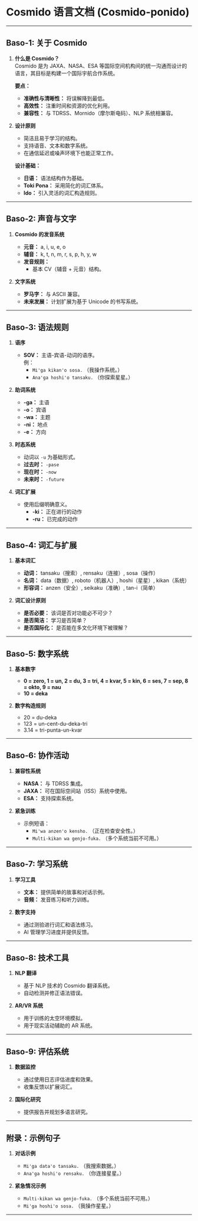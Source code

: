 # **Cosmido 语言文档 (Cosmido-ponido)**

---

## **Baso-1: 关于 Cosmido**

1. **什么是 Cosmido？**  
   Cosmido 是为 JAXA、NASA、ESA 等国际空间机构间的统一沟通而设计的语言，其目标是构建一个国际宇航合作系统。

   **要点：**  
   - **准确性与清晰性：** 将误解降到最低。  
   - **高效性：** 注重时间和资源的优化利用。  
   - **兼容性：** 与 TDRSS、Mornido（摩尔斯电码）、NLP 系统相兼容。  

2. **设计原则**  
   - 简洁且易于学习的结构。  
   - 支持语音、文本和数字系统。  
   - 在通信延迟或噪声环境下也能正常工作。

   **设计基础：**  
   - **日语：** 语法结构作为基础。  
   - **Toki Pona：** 采用简化的词汇体系。  
   - **Ido：** 引入灵活的词汇构造规则。  

---

## **Baso-2: 声音与文字**

1. **Cosmido 的发音系统**  
   - **元音：** a, i, u, e, o  
   - **辅音：** k, t, n, m, r, s, p, h, y, w  
   - **发音规则：**  
     - 基本 CV（辅音 + 元音）结构。  

2. **文字系统**  
   - **罗马字：** 与 ASCII 兼容。  
   - **未来发展：** 计划扩展为基于 Unicode 的书写系统。  

---

## **Baso-3: 语法规则**

1. **语序**  
   - **SOV：** 主语-宾语-动词的语序。  
     例：  
     - `Mi'ga kikan'o sosa.` （我操作系统。）  
     - `Ana'ga hoshi'o tansaku.` （你探索星星。）  

2. **助词系统**  
   - **-ga：** 主语  
   - **-o：** 宾语  
   - **-wa：** 主题  
   - **-ni：** 地点  
   - **-e：** 方向  

3. **时态系统**  
   - 动词以 `-u` 为基础形式。  
   - **过去时：** `-pase`  
   - **现在时：** `-now`  
   - **未来时：** `-future`  

4. **词汇扩展**  
   - 使用后缀明确意义。  
     - **-ki：** 正在进行的动作  
     - **-ru：** 已完成的动作  

---

## **Baso-4: 词汇与扩展**

1. **基本词汇**  
   - **动词：** tansaku（搜索）, rensaku（连接）, sosa（操作）  
   - **名词：** data（数据）, roboto（机器人）, hoshi（星星）, kikan（系统）  
   - **形容词：** anzen（安全）, seikaku（准确）, tan-i（简单）  

2. **词汇设计原则**  
   - **是否必要：** 该词是否对功能必不可少？  
   - **是否简洁：** 学习是否简单？  
   - **是否国际化：** 是否能在多文化环境下被理解？  

---

## **Baso-5: 数字系统**

1. **基本数字**  
   - **0 = zero, 1 = un, 2 = du, 3 = tri, 4 = kvar, 5 = kin, 6 = ses, 7 = sep, 8 = okto, 9 = nau**  
   - **10 = deka**  

2. **数字构造规则**  
   - 20 = du-deka  
   - 123 = un-cent-du-deka-tri  
   - 3.14 = tri-punta-un-kvar  

---

## **Baso-6: 协作活动**

1. **兼容性系统**  
   - **NASA：** 与 TDRSS 集成。  
   - **JAXA：** 可在国际空间站（ISS）系统中使用。  
   - **ESA：** 支持探索系统。  

2. **紧急训练**  
   - 示例短语：  
     - `Mi'wa anzen'o kensho.` （正在检查安全性。）  
     - `Multi-kikan wa genjo-fuka.` （多个系统当前不可用。）  

---

## **Baso-7: 学习系统**

1. **学习工具**  
   - **文本：** 提供简单的故事和对话示例。  
   - **音频：** 发音练习和听力训练。  

2. **数字支持**  
   - 通过测验进行词汇和语法练习。  
   - AI 管理学习进度并提供反馈。  

---

## **Baso-8: 技术工具**

1. **NLP 翻译**  
   - 基于 NLP 技术的 Cosmido 翻译系统。  
   - 自动检测并修正语法错误。  

2. **AR/VR 系统**  
   - 用于训练的太空环境模拟。  
   - 用于现实活动辅助的 AR 系统。  

---

## **Baso-9: 评估系统**

1. **数据监控**  
   - 通过使用日志评估进度和效果。  
   - 收集反馈以扩展词汇。  

2. **国际化研究**  
   - 提供报告并规划多语言研究。  

---

## **附录：示例句子**

1. **对话示例**  
   - `Mi'ga data'o tansaku.` （我搜索数据。）  
   - `Ana'ga hoshi'o rensaku.` （你连接星星。）  

2. **紧急情况示例**  
   - `Multi-kikan wa genjo-fuka.` （多个系统当前不可用。）  
   - `Mi'ga hoshi'o sosa.` （我操作星星。）  

---
